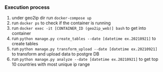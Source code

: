 ### Execution process
1. under geo2ip dir run `docker-compose up`
2. run `docker ps` to check if the container is running
3. run `docker exec -it [CONTAINER_ID (geo2ip_web)] bash` to get into container
4. run `python manage.py create_tables --date [datetime ex.20210921]` to create tables
5. run `python manage.py transform_upload --date [datetime ex.20210921]` to transform and upload data to postgre DB
6. run `python manage.py analyze --date [datetime ex.20210921]` to get top 10 countries with most unique ip range 